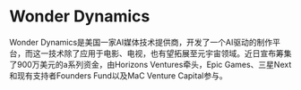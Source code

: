 # 

# Wonder Dynamics

Wonder Dynamics是美国一家AI媒体技术提供商，开发了一个AI驱动的制作平台，而这一技术除了应用于电影、电视，也有望拓展至元宇宙领域。近日宣布筹集了900万美元的a系列资金，由Horizons Ventures牵头，Epic Games、三星Next和现有支持者Founders Fund以及MaC Venture Capital参与。

